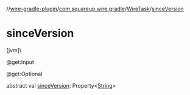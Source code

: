 //[wire-gradle-plugin](../../../index.md)/[com.squareup.wire.gradle](../index.md)/[WireTask](index.md)/[sinceVersion](since-version.md)

# sinceVersion

[jvm]\

@get:Input

@get:Optional

abstract val [sinceVersion](since-version.md): Property&lt;[String](https://kotlinlang.org/api/latest/jvm/stdlib/kotlin/-string/index.html)&gt;
